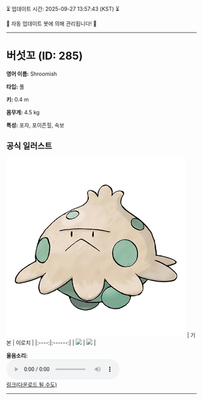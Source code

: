 
⏳ 업데이트 시간: 2025-09-27 13:57:43 (KST) ⏳

🤖 자동 업데이트 봇에 의해 관리됩니다! 🤖

---

# 버섯꼬 (ID: 285)
**영어 이름:** Shroomish

**타입:** 풀

**키:** 0.4 m

**몸무게:** 4.5 kg

**특성:** 포자, 포이즌힐, 속보

## 공식 일러스트
![](https://raw.githubusercontent.com/PokeAPI/sprites/master/sprites/pokemon/other/official-artwork/285.png)
| 기본 | 이로치 |
|:----:|:------:|
| <img src="http://play.pokemonshowdown.com/sprites/ani/shroomish.gif" width="200"> | <img src="http://play.pokemonshowdown.com/sprites/ani-shiny/shroomish.gif" width="200"> |

**울음소리:**<br><audio controls src="https://raw.githubusercontent.com/PokeAPI/cries/main/cries/pokemon/latest/285.ogg"></audio><br> [링크(다운로드 될 수도)](https://raw.githubusercontent.com/PokeAPI/cries/main/cries/pokemon/latest/285.ogg)


---
